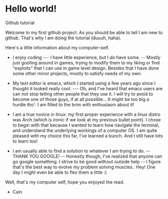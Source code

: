 # Hello world!  

Github tutorial

Welcome to my first github project. As you should be able to tell I am new to github.
That's why I am doing the tutorial (duuuh, haha). 

Here's a little information about my computer-self. 
- I enjoy coding
--- I have little experience, but I *do* have some.
  -- Mostly just goofing around in games, trying to modify them to my liking or find "exploits" that I can use in game level design. Besides that I have done some other minor projects, mostly to satisfy needs of my own. 

- My text editor is emacs, which I started using a few years ago since I thought it looked really cool.
--- Oh, and I've heard that emacs users are can not stop telling other people that they use it.
     I will try to avoid to become one of those guys, if at all possible... It might be too big a hurdle tho': I am filled to the brim with enthusiasm about it!

- I am a true novice in linux: my first proper experience with a linux distro was Arch (which is ironic if we look at my previous bullet point). I chose to begin with that because I wanted to learn how navigate the terminal, and understand the underlying workings of a computer OS. I am quite pleased with my choice this far, I've learned a bunch. And I still have lots to learn too! 

- I am usually able to find a solution to whatever I am trying to do.
 -- THANK YOU GOOGLE!
 -- Honestly though, I've realized that anyone can go google something. I strive to be good without outside help -- I figure that's the best way to evolve my problem solving muscles.. Hey! One day I might even be able to flex them a little :) 
 
 Well, that's my computer self, hope you enjoyed the read. 
 - Cain
 

